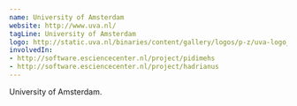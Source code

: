 ```yaml
---
name: University of Amsterdam
website: http://www.uva.nl/
tagLine: University of Amsterdam
logo: http://static.uva.nl/binaries/content/gallery/logos/p-z/uva-logo_en.jpg
involvedIn:
- http://software.esciencecenter.nl/project/pidimehs
- http://software.esciencecenter.nl/project/hadrianus
---
```

University of Amsterdam.